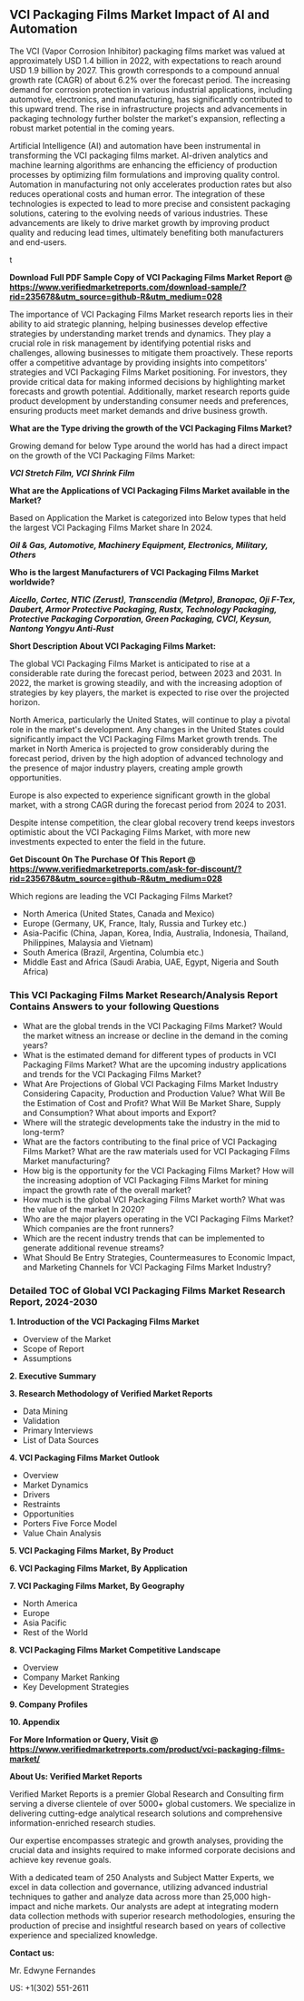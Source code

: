 <h2>VCI Packaging Films Market Impact of AI and Automation</h2><p>The VCI (Vapor Corrosion Inhibitor) packaging films market was valued at approximately USD 1.4 billion in 2022, with expectations to reach around USD 1.9 billion by 2027. This growth corresponds to a compound annual growth rate (CAGR) of about 6.2% over the forecast period. The increasing demand for corrosion protection in various industrial applications, including automotive, electronics, and manufacturing, has significantly contributed to this upward trend. The rise in infrastructure projects and advancements in packaging technology further bolster the market's expansion, reflecting a robust market potential in the coming years.</p><p>Artificial Intelligence (AI) and automation have been instrumental in transforming the VCI packaging films market. AI-driven analytics and machine learning algorithms are enhancing the efficiency of production processes by optimizing film formulations and improving quality control. Automation in manufacturing not only accelerates production rates but also reduces operational costs and human error. The integration of these technologies is expected to lead to more precise and consistent packaging solutions, catering to the evolving needs of various industries. These advancements are likely to drive market growth by improving product quality and reducing lead times, ultimately benefiting both manufacturers and end-users.</p>t</p><p id="" class=""><strong>Download Full PDF Sample Copy of VCI Packaging Films Market Report @ <a href="https://www.verifiedmarketreports.com/download-sample/?rid=235678&utm_source=github-R&utm_medium=028" target="_blank">https://www.verifiedmarketreports.com/download-sample/?rid=235678&utm_source=github-R&utm_medium=028</a></strong></p><p>The importance of&nbsp;VCI Packaging Films Market research reports lies in their ability to aid strategic planning, helping businesses develop effective strategies by understanding market trends and dynamics. They play a crucial role in risk management by identifying potential risks and challenges, allowing businesses to mitigate them proactively. These reports offer a competitive advantage by providing insights into competitors' strategies and VCI Packaging Films Market positioning. For investors, they provide critical data for making informed decisions by highlighting market forecasts and growth potential. Additionally, market research reports guide product development by understanding consumer needs and preferences, ensuring products meet market demands and drive business growth.</p><p><strong>What are the&nbsp;Type driving the growth of the VCI Packaging Films Market?</strong></p><p id="" class="">Growing demand for below Type around the world has had a direct impact on the growth of the VCI Packaging Films Market:</p><em><strong>VCI Stretch Film, VCI Shrink Film</strong></em></p><strong>What are the&nbsp;Applications&nbsp;of VCI Packaging Films Market available in the Market?</strong></p><p id="" class="">Based on Application the Market is categorized into Below types that held the largest VCI Packaging Films Market share In 2024.</p><em><strong>Oil & Gas, Automotive, Machinery Equipment, Electronics, Military, Others</strong></em></p><strong>Who is the largest Manufacturers of VCI Packaging Films Market worldwide?</strong></p><p><em><strong>Aicello, Cortec, NTIC (Zerust), Transcendia (Metpro), Branopac, Oji F-Tex, Daubert, Armor Protective Packaging, Rustx, Technology Packaging, Protective Packaging Corporation, Green Packaging, CVCI, Keysun, Nantong Yongyu Anti-Rust</strong></em></p><p id="" class=""><strong>Short Description About VCI Packaging Films Market:</strong></p><p>The global VCI Packaging Films Market is anticipated to rise at a considerable rate during the forecast period, between 2023 and 2031. In 2022, the market is growing steadily, and with the increasing adoption of strategies by key players, the market is expected to rise over the projected horizon.</p><p>North America, particularly the United States, will continue to play a pivotal role in the market's development. Any changes in the United States could significantly impact the VCI Packaging Films Market growth trends. The market in North America is projected to grow considerably during the forecast period, driven by the high adoption of advanced technology and the presence of major industry players, creating ample growth opportunities.</p><p>Europe is also expected to experience significant growth in the global market, with a strong CAGR during the forecast period from 2024 to 2031.</p><p>Despite intense competition, the clear global recovery trend keeps investors optimistic about the VCI Packaging Films Market, with more new investments expected to enter the field in the future.</p><p id="" class=""><strong>Get Discount On The Purchase Of This Report @ <a href="https://www.verifiedmarketreports.com/ask-for-discount/?rid=235678&utm_source=github-R&utm_medium=028" target="_blank">https://www.verifiedmarketreports.com/ask-for-discount/?rid=235678&utm_source=github-R&utm_medium=028</a></strong></p>Which regions are leading the VCI Packaging Films Market?</p><ul><li>North America (United States, Canada and Mexico)</li><li>Europe (Germany, UK, France, Italy, Russia and Turkey etc.)</li><li>Asia-Pacific (China, Japan, Korea, India, Australia, Indonesia, Thailand, Philippines, Malaysia and Vietnam)</li><li>South America (Brazil, Argentina, Columbia etc.)</li><li>Middle East and Africa (Saudi Arabia, UAE, Egypt, Nigeria and South Africa)</li></ul><h3 id="" class="">This VCI Packaging Films Market Research/Analysis Report Contains Answers to your following Questions</h3><ul><li>What are the global trends in the VCI Packaging Films Market? Would the market witness an increase or decline in the demand in the coming years?</li><li>What is the estimated demand for different types of products in VCI Packaging Films Market? What are the upcoming industry applications and trends for the VCI Packaging Films Market?</li><li>What Are Projections of Global VCI Packaging Films Market Industry Considering Capacity, Production and Production Value? What Will Be the Estimation of Cost and Profit? What Will Be Market Share, Supply and Consumption? What about imports and Export?</li><li>Where will the strategic developments take the industry in the mid to long-term?</li><li>What are the factors contributing to the final price of VCI Packaging Films Market? What are the raw materials used for VCI Packaging Films Market manufacturing?</li><li>How big is the opportunity for the VCI Packaging Films Market? How will the increasing adoption of VCI Packaging Films Market for mining impact the growth rate of the overall market?</li><li>How much is the global VCI Packaging Films Market worth? What was the value of the market In 2020?</li><li>Who are the major players operating in the VCI Packaging Films Market? Which companies are the front runners?</li><li>Which are the recent industry trends that can be implemented to generate additional revenue streams?</li><li>What Should Be Entry Strategies, Countermeasures to Economic Impact, and Marketing Channels for VCI Packaging Films Market Industry?</li></ul><h3 id="" class="">Detailed TOC of Global VCI Packaging Films Market Research Report, 2024-2030</h3><p id="" class=""><strong>1. Introduction of the VCI Packaging Films Market</strong></p><ul><li>Overview of the Market</li><li>Scope of Report</li><li>Assumptions</li></ul><p id="" class=""><strong>2. Executive Summary</strong></p><p id="" class=""><strong>3. Research Methodology of Verified Market Reports</strong></p><ul><li>Data Mining</li><li>Validation</li><li>Primary Interviews</li><li>List of Data Sources</li></ul><p id="" class=""><strong>4. VCI Packaging Films Market Outlook</strong></p><ul><li>Overview</li><li>Market Dynamics</li><li>Drivers</li><li>Restraints</li><li>Opportunities</li><li>Porters Five Force Model</li><li>Value Chain Analysis</li></ul><p id="" class=""><strong>5. VCI Packaging Films Market, By Product</strong></p><p id="" class=""><strong>6. VCI Packaging Films Market, By Application</strong></p><p id="" class=""><strong>7. VCI Packaging Films Market, By Geography</strong></p><ul><li>North America</li><li>Europe</li><li>Asia Pacific</li><li>Rest of the World</li></ul><p id="" class=""><strong>8. VCI Packaging Films Market Competitive Landscape</strong></p><ul><li>Overview</li><li>Company Market Ranking</li><li>Key Development Strategies</li></ul><p id="" class=""><strong>9. Company Profiles</strong></p><p id="" class=""><strong>10. Appendix</strong></p><p id="" class=""><strong>For More Information or Query, Visit @ <a href="https://www.verifiedmarketreports.com/product/vci-packaging-films-market/" target="_blank">https://www.verifiedmarketreports.com/product/vci-packaging-films-market/</a></strong></p><p id="" class=""><strong>About Us: Verified Market Reports</strong></p><p id="" class="">Verified Market Reports is a premier Global Research and Consulting firm serving a diverse clientele of over 5000+ global customers. We specialize in delivering cutting-edge analytical research solutions and comprehensive information-enriched research studies.</p><p id="" class="">Our expertise encompasses strategic and growth analyses, providing the crucial data and insights required to make informed corporate decisions and achieve key revenue goals.</p><p id="" class="">With a dedicated team of 250 Analysts and Subject Matter Experts, we excel in data collection and governance, utilizing advanced industrial techniques to gather and analyze data across more than 25,000 high-impact and niche markets. Our analysts are adept at integrating modern data collection methods with superior research methodologies, ensuring the production of precise and insightful research based on years of collective experience and specialized knowledge.</p><p id="" class=""><strong>Contact us:</strong></p><p id="" class="">Mr. Edwyne Fernandes</p><p id="" class="">US: +1(302) 551-2611</p>